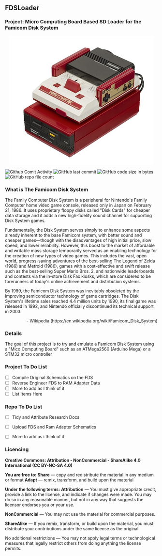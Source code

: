 ## FDSLoader <img alt="" align="right" src="https://img.shields.io/badge/IDE-Visual%20Studio-informational?style=flat&logo=Visual%20Studio&logoColor=white&color=5C2D91" /> <img alt="" align="right" src="https://img.shields.io/badge/Platform-Arduino-informational?style=flat&logo=Arduino&logoColor=white&color=00979D" /> <img alt="" align="right" src="https://img.shields.io/badge/%20-Famicom-informational?style=flat&logo=Nintendo&logoColor=white&color=8F8F8F" />

### **Project**: Micro Computing Board Based SD Loader for the Famicom Disk System <img alt="" align="right" src="https://img.shields.io/badge/Status-Research%20Phase-informational?style=flat&logoColor=white&color=73398D" />


<!-- Repo Cover Image -->
<p align="center">
<img alt="" align="center" src="https://github.com/CrashOverrideProductions/FDSLoader/blob/master/Images/FDS-Main.jpg?raw=true" />
</p>

<!-- Repo Stats -->
<p align="center"></p>
<img alt="Github Comit Activity"  src="https://img.shields.io/github/commit-activity/m/CrashOverrideProductions/FDSLoader"> <img alt="GitHub last commit" src="https://img.shields.io/github/last-commit/CrashOverrideProductions/FDSLoader"> <img alt="GitHub code size in bytes" src="https://img.shields.io/github/languages/code-size/CrashOverrideProductions/FDSLoader"> <img alt="GitHub repo file count" src="https://img.shields.io/github/directory-file-count/CrashOverrideProductions/FDSLoader">
</p>

<!-- Other Intro -->
### What is The Famicom Disk System
The Family Computer Disk System is a peripheral for Nintendo's Family Computer home video game console, released only in Japan on February 21, 1986. It uses proprietary floppy disks called "Disk Cards" for cheaper data storage and it adds a new high-fidelity sound channel for supporting Disk System games.

Fundamentally, the Disk System serves simply to enhance some aspects already inherent to the base Famicom system, with better sound and cheaper games—though with the disadvantages of high initial price, slow speed, and lower reliability. However, this boost to the market of affordable and writable mass storage temporarily served as an enabling technology for the creation of new types of video games. This includes the vast, open world, progress-saving adventures of the best-selling The Legend of Zelda (1986) and Metroid (1986), games with a cost-effective and swift release such as the best-selling Super Mario Bros. 2, and nationwide leaderboards and contests via the in-store Disk Fax kiosks, which are considered to be forerunners of today's online achievement and distribution systems.

By 1989, the Famicom Disk System was inevitably obsoleted by the improving semiconductor technology of game cartridges. The Disk System's lifetime sales reached 4.4 million units by 1990, its final game was released in 1992, and Nintendo officially discontinued its technical support in 2003.

<p align="right"> - Wikipedia (https://en.wikipedia.org/wiki/Famicom_Disk_System)</p>

<!-- Repo Intro -->
### Details
The goal of this project is to try and emulate a Famicom Disk System using a "Mico Computing Board" such as an ATMega2560 (Arduino Mega) or a STM32 micro controller

<!-- To Do List -->
### Project To Do List
- [ ] Compile Original Schematics on the FDS
- [ ] Reverse Engineer FDS to RAM Adapter Data
- [ ] More to add as I think of it
- [ ] List Items Here

### Repo To Do List
- [ ] Tidy and Attribute Research Docs
- [ ] Upload FDS and Ram Adapter Schematics
- [ ] More to add as i think of it


<!-- Licencing Always at the Bottom -->
### Licencing <img alt="" align="right" src="https://img.shields.io/badge/Licence-CC--BY--NC--SA--4.0-informational?style=flat&logo=Creative%20Commons&logoColor=white&color=EF9421" />

**Creative Commons: Attribution - NonCommercial - ShareAlike 4.0 International (CC BY-NC-SA 4.0)**

**You are free to:**
**Share** — copy and redistribute the material in any medium or format
**Adapt** — remix, transform, and build upon the material

**Under the following terms:**
**Attribution** — You must give appropriate credit, provide a link to the license, and indicate if changes were made. You may do so in any reasonable manner, but not in any way that suggests the licensor endorses you or your use.

**NonCommercial** — You may not use the material for commercial purposes.

**ShareAlike** — If you remix, transform, or build upon the material, you must distribute your contributions under the same license as the original.

No additional restrictions — You may not apply legal terms or technological measures that legally restrict others from doing anything the license permits.
